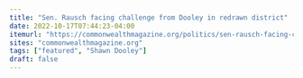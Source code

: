 ```yaml
---
title: "Sen. Rausch facing challenge from Dooley in redrawn district"
date: 2022-10-17T07:44:23-04:00
itemurl: "https://commonwealthmagazine.org/politics/sen-rausch-facing-challenge-from-dooley-in-redrawn-district/"
sites: "commonwealthmagazine.org"
tags: ["featured", "Shawn Dooley"]
draft: false
---
```


